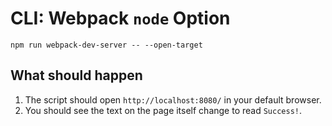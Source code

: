 # CLI: Webpack `node` Option

```shell
npm run webpack-dev-server -- --open-target
```

## What should happen

1. The script should open `http://localhost:8080/` in your default browser.
2. You should see the text on the page itself change to read `Success!`.
